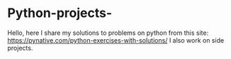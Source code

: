# Python-projects-

Hello, here I share my solutions to problems on python from this site: https://pynative.com/python-exercises-with-solutions/
I also work on side projects.

